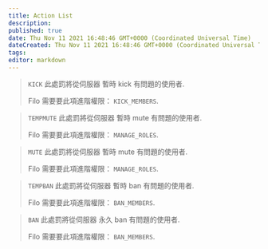 ```yaml
---
title: Action List
description:
published: true
date: Thu Nov 11 2021 16:48:46 GMT+0000 (Coordinated Universal Time)
dateCreated: Thu Nov 11 2021 16:48:46 GMT+0000 (Coordinated Universal Time)
tags:
editor: markdown
---
```


> `KICK`
> 此處罰將從伺服器 暫時 kick 有問題的使用者.
>
> Filo 需要要此項進階權限： ``KICK_MEMBERS``.

> `TEMPMUTE`
> 此處罰將從伺服器 暫時 mute 有問題的使用者.
>
> Filo 需要要此項進階權限： ``MANAGE_ROLES``.

> `MUTE`
> 此處罰將從伺服器 暫時 mute 有問題的使用者.
>
> Filo 需要要此項進階權限： ``MANAGE_ROLES``.

> `TEMPBAN`
> 此處罰將從伺服器 暫時 ban 有問題的使用者.
>
> Filo 需要要此項進階權限： ``BAN_MEMBERS``.

> `BAN`
> 此處罰將從伺服器 永久 ban 有問題的使用者.
>
> Filo 需要要此項進階權限： ``BAN_MEMBERS``.
